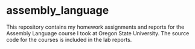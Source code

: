# assembly_language
This repository contains my homework assignments and reports for the Assembly Language course I took at Oregon State University. The source code for the courses is included in the lab reports.
